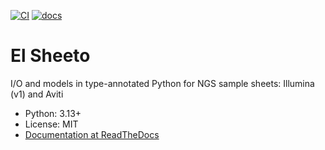 [![CI](https://github.com/medgen-mainz/elsheeto/actions/workflows/main.yml/badge.svg)](https://github.com/medgen-mainz/elsheeto/actions/workflows/main.yml)
[![docs](https://app.readthedocs.org/projects/elsheeto/badge/?version=latest)](https://elsheeto.readthedocs.io/en/latest/)

# El Sheeto

I/O and models in type-annotated Python for NGS sample sheets: Illumina (v1) and Aviti

- Python: 3.13+
- License: MIT
- [Documentation at ReadTheDocs](https://elsheeto.readthedocs.io/en/latest/)
